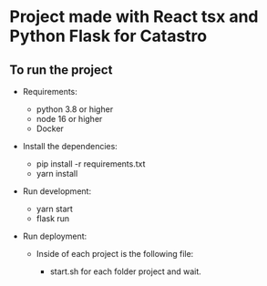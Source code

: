 # Project made with React tsx and Python Flask for Catastro

## To run the project

- Requirements:

    - python 3.8 or higher
    - node 16 or higher
    - Docker

- Install the dependencies:

    - pip install -r requirements.txt
    - yarn install

- Run development:

    - yarn start
    - flask run

- Run deployment:

    - Inside of each project is the following file:

        - start.sh for each folder project and wait.

